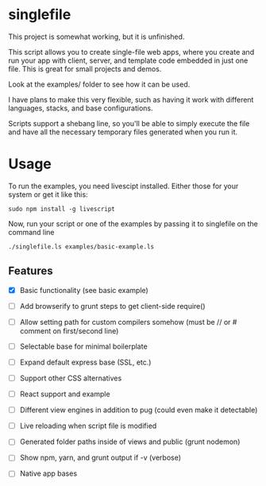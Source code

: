 # singlefile

This project is somewhat working, but it is unfinished.

This script allows you to create single-file web apps, where you create and run your app 
with client, server, and template code embedded in just one file.  This is great for small
projects and demos.

Look at the examples/ folder to see how it can be used.

I have plans to make this very flexible, such as having it work with different languages, stacks, and base configurations.

Scripts support a shebang line, so you'll be able to simply execute the file and have all the necessary
temporary files generated when you run it.

# Usage

To run the examples, you need livescipt installed.  Either those for your system or get it like this:

```
sudo npm install -g livescript
```

Now, run your script or one of the examples by passing it to singlefile on the command line

```
./singlefile.ls examples/basic-example.ls
```

## Features

- [x] Basic functionality (see basic example)
- [ ] Add browserify to grunt steps to get client-side require()
- [ ] Allow setting path for custom compilers somehow (must be // or # comment on first/second line)
- [ ] Selectable base for minimal boilerplate
- [ ] Expand default express base (SSL, etc.)
- [ ] Support other CSS alternatives
- [ ] React support and example
- [ ] Different view engines in addition to pug (could even make it detectable)
- [ ] Live reloading when script file is modified
- [ ] Generated folder paths inside of views and public (grunt nodemon)
- [ ] Show npm, yarn, and grunt output if -v (verbose)
- [ ] Native app bases

